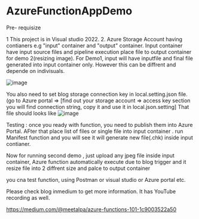 # AzureFunctionAppDemo

Pre- requisize

1 This project is in Visual studio 2022.
2. Azure Storage Account having contianers e.g "input" container and "output" container. 
Input container have input source files and pipeline execution place file to output container for demo 2(resizing image).
For Demo1, input will have inputfile and final file generated into input container only. 
However this can be diffrent and depende on indivisuals.

![image](https://user-images.githubusercontent.com/64379307/226145971-47ebf61e-9933-4c79-a926-7fe77bc1a111.png)


You also need to set blog storage connection key in local.setting.json file.
(go to Azure portal => [find out your storage account => access key section you will find connection string, copy it and use it in local.json.setting]
That file should looks like 
![image](https://user-images.githubusercontent.com/64379307/226145864-2cdfe5ad-293a-452a-9e61-a84b1962604d.png)

Testing :
once you ready with function, you need to publish them into Azure Portal. 
AFter that place list of files or single file into input container .
run Manifest function and you will see it will generate new file(.chk) inside input contianer.

Now for running second demo , just upload any jpeg file inside input container, 
Azure function automatically execute due to blog trigger and it resize file into 2 diffrent size and palce to output container

you cna test function, using Postman or visual studio or Azure portal etc.

Please check blog inmedium to get more information. It has YouTube recording as well.

https://medium.com/@meetalpa/azure-functions-101-1c9003522a50




